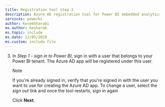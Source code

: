 ```yaml
---
title: Registration tool step 3
description: Azure AD registration tool for Power BI embedded analytics, step 3
services: powerbi
author: KesemSharabi
ms.author: kesharab
ms.topic: include
ms.date: 11/05/2020
ms.custom: include file
---
```


3. In *Step 1 - sign in to Power BI*, sign in with a user that belongs to your Power BI tenant. The Azure AD app will be registered under this user.

    > [!NOTE]
    > If you're already signed in, verify that you're signed in with the user you want to use for creating the Azure AD app. To change a user, select the *sign out* link and once the tool restarts, sign in again

    Click **Next**.
